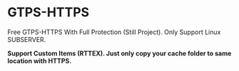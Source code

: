 # GTPS-HTTPS
Free GTPS-HTTPS With Full Protection (Still Project). Only Support Linux SUBSERVER. 

**Support Custom Items (RTTEX). Just only copy your cache folder to same location with HTTPS.**
